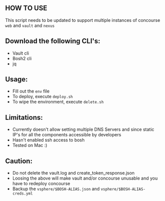 HOW TO USE
----------

This script needs to be updated to support multiple instances of concourse `web` and `vault` and `nexus`

Download the following CLI's:
-----------------------------

-	Vault cli
-	Bosh2 cli
-	jq

Usage:
------

-	Fill out the `env` file
-	To deploy, execute `deploy.sh`
-	To wipe the environment, execute `delete.sh`

Limitations:
------------

-	Currently doesn't allow setting multiple DNS Servers and since static IP's for all the components accessible by developers
-	Hasn't enabled ssh access to bosh
-	Tested on Mac :)

Caution:
--------

-	Do not delete the vault.log and create_token_response.json
-	Loosing the above will make vault and/or concourse unusable and you have to redeploy concourse
-	Backup the `vsphere/$BOSH-ALIAS.json` and `vsphere/$BOSH-ALIAS-creds.yml`
